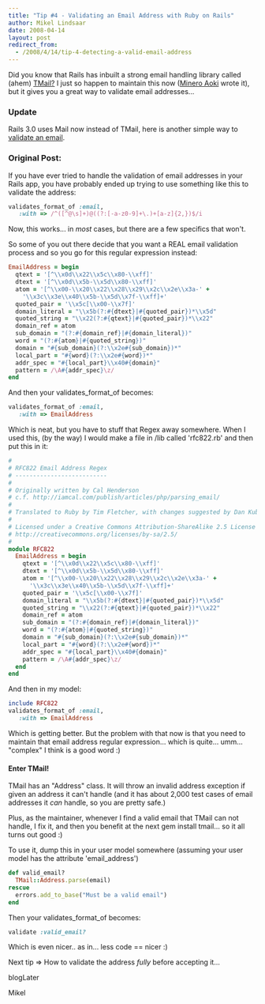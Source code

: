 ```yaml
---
title: "Tip #4 - Validating an Email Address with Ruby on Rails"
author: Mikel Lindsaar
date: 2008-04-14
layout: post
redirect_from:
  - /2008/4/14/tip-4-detecting-a-valid-email-address
---
```

Did you know that Rails has inbuilt a strong email handling library
called (ahem) [TMail?](http://tmail.rubyforge.org/) I just so happen to
maintain this now ([Minero Aoki](http://i.loveruby.net/) wrote it), but
it gives you a great way to validate email addresses...

### Update

Rails 3.0 uses Mail now instead of TMail, here is another simple way to
[validate an
email](http://lindsaar.net/2010/1/31/validates_rails_3_awesome_is_true).

### Original Post:

If you have ever tried to handle the validation of email addresses in
your Rails app, you have probably ended up trying to use something like
this to validate the address:

``` ruby
validates_format_of :email,
   :with => /^([^@\s]+)@((?:[-a-z0-9]+\.)+[a-z]{2,})$/i
```

Now, this works... in *most* cases, but there are a few specifics that
won't.

So some of you out there decide that you want a REAL email validation
process and so you go for this regular expression instead:

``` ruby
EmailAddress = begin
  qtext = '[^\\x0d\\x22\\x5c\\x80-\\xff]'
  dtext = '[^\\x0d\\x5b-\\x5d\\x80-\\xff]'
  atom = '[^\\x00-\\x20\\x22\\x28\\x29\\x2c\\x2e\\x3a-' +
    '\\x3c\\x3e\\x40\\x5b-\\x5d\\x7f-\\xff]+'
  quoted_pair = '\\x5c[\\x00-\\x7f]'
  domain_literal = "\\x5b(?:#{dtext}|#{quoted_pair})*\\x5d"
  quoted_string = "\\x22(?:#{qtext}|#{quoted_pair})*\\x22"
  domain_ref = atom
  sub_domain = "(?:#{domain_ref}|#{domain_literal})"
  word = "(?:#{atom}|#{quoted_string})"
  domain = "#{sub_domain}(?:\\x2e#{sub_domain})*"
  local_part = "#{word}(?:\\x2e#{word})*"
  addr_spec = "#{local_part}\\x40#{domain}"
  pattern = /\A#{addr_spec}\z/
end
```

And then your validates_format_of becomes:

``` ruby
validates_format_of :email,
   :with => EmailAddress
```

Which is neat, but you have to stuff that Regex away somewhere. When I
used this, (by the way) I would make a file in /lib called 'rfc822.rb'
and then put this in it:

``` ruby
#
# RFC822 Email Address Regex
# --------------------------
#
# Originally written by Cal Henderson
# c.f. http://iamcal.com/publish/articles/php/parsing_email/
#
# Translated to Ruby by Tim Fletcher, with changes suggested by Dan Kubb.
#
# Licensed under a Creative Commons Attribution-ShareAlike 2.5 License
# http://creativecommons.org/licenses/by-sa/2.5/
#
module RFC822
  EmailAddress = begin
    qtext = '[^\\x0d\\x22\\x5c\\x80-\\xff]'
    dtext = '[^\\x0d\\x5b-\\x5d\\x80-\\xff]'
    atom = '[^\\x00-\\x20\\x22\\x28\\x29\\x2c\\x2e\\x3a-' +
      '\\x3c\\x3e\\x40\\x5b-\\x5d\\x7f-\\xff]+'
    quoted_pair = '\\x5c[\\x00-\\x7f]'
    domain_literal = "\\x5b(?:#{dtext}|#{quoted_pair})*\\x5d"
    quoted_string = "\\x22(?:#{qtext}|#{quoted_pair})*\\x22"
    domain_ref = atom
    sub_domain = "(?:#{domain_ref}|#{domain_literal})"
    word = "(?:#{atom}|#{quoted_string})"
    domain = "#{sub_domain}(?:\\x2e#{sub_domain})*"
    local_part = "#{word}(?:\\x2e#{word})*"
    addr_spec = "#{local_part}\\x40#{domain}"
    pattern = /\A#{addr_spec}\z/
  end
end
```

And then in my model:

``` ruby
include RFC822
validates_format_of :email,
   :with => EmailAddress
```

Which is getting better. But the problem with that now is that you need
to maintain that email address regular expression... which is quite...
umm... "complex" I think is a good word :)

#### Enter TMail!

TMail has an "Address" class. It will throw an invalid address exception
if given an address it can't handle (and it has about 2,000 test cases
of email addresses it *can* handle, so you are pretty safe.)

Plus, as the maintainer, whenever I find a valid email that TMail can
not handle, I fix it, and then you benefit at the next gem install
tmail... so it all turns out good :)

To use it, dump this in your user model somewhere (assuming your user
model has the attribute 'email_address')

``` ruby
def valid_email?
  TMail::Address.parse(email)
rescue
  errors.add_to_base("Must be a valid email")
end
```

Then your validates_format_of becomes:

``` ruby
validate :valid_email?
```

Which is even nicer.. as in... less code == nicer :)

Next tip =\> How to validate the address *fully* before accepting it...

blogLater

Mikel

